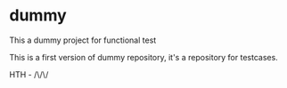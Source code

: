 # dummy
This a dummy project for functional test

This is a first version of dummy repository, it's a repository for testcases.

HTH - /\\/\\/
